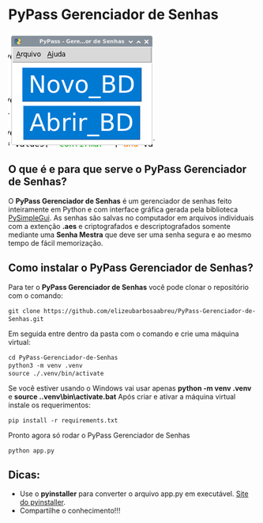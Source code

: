 # PyPass Gerenciador de Senhas
![imagem do pypass](image.png)
## O que é e para que serve o PyPass Gerenciador de Senhas?
O **PyPass Gerenciador de Senhas** é um gerenciador de senhas feito inteiramente em Python e com interface gráfica gerada pela biblioteca [PySimpleGui](https://pypi.org/project/PySimpleGUI/). As senhas são salvas no computador em arquivos individuais com a extenção **.aes** e criptografados e descriptografados somente mediante uma **Senha Mestra** que deve ser uma senha segura e ao mesmo tempo de fácil memorização.  
## Como instalar o PyPass Gerenciador de Senhas?
Para ter o **PyPass Gerenciador de Senhas** você pode clonar o repositório com o comando:
~~~shell
git clone https://github.com/elizeubarbosaabreu/PyPass-Gerenciador-de-Senhas.git
~~~
Em seguida entre dentro da pasta com o comando e crie uma máquina virtual: 
~~~shell
cd PyPass-Gerenciador-de-Senhas
python3 -m venv .venv
source ./.venv/bin/activate
~~~
Se você estiver usando o Windows vai usar apenas **python -m venv .venv** e **source .\.venv\bin\activate.bat**
Após criar e ativar a máquina virtual instale os requerimentos:
~~~shell
pip install -r requirements.txt
~~~
Pronto agora só rodar o PyPass Gerenciador de Senhas
~~~shell
python app.py
~~~
## Dicas:
* Use o **pyinstaller** para converter o arquivo app.py em executável. [Site do pyinstaller](http://www.pyinstaller.org/).
* Compartilhe o conhecimento!!!


